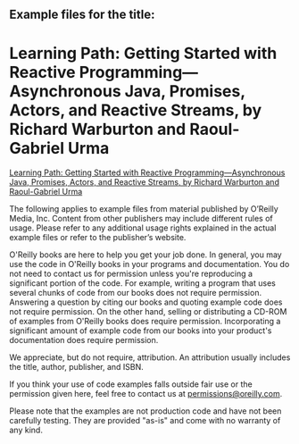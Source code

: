 ## Example files for the title:  
	  
# Learning Path: Getting Started with Reactive Programming—Asynchronous Java, Promises, Actors, and Reactive Streams, by Richard Warburton and Raoul-Gabriel Urma
	  
[Learning Path: Getting Started with Reactive Programming—Asynchronous Java, Promises, Actors, and Reactive Streams, by Richard Warburton and Raoul-Gabriel Urma](https://www.safaribooksonline.com/learning-paths/learning-path-getting/9781492028611)
	  
The following applies to example files from material published by O’Reilly Media, Inc. Content from other publishers may include different rules of usage. Please refer to any additional usage rights explained in the actual example files or refer to the publisher’s website.
	  
O'Reilly books are here to help you get your job done. In general, you may use the code in O'Reilly books in your programs and documentation. You do not need to contact us for permission unless you're reproducing a significant portion of the code. For example, writing a program that uses several chunks of code from our books does not require permission. Answering a question by citing our books and quoting example code does not require permission. On the other hand, selling or distributing a CD-ROM of examples from O'Reilly books does require permission. Incorporating a significant amount of example code from our books into your product's documentation does require permission.
	  
We appreciate, but do not require, attribution. An attribution usually includes the title, author, publisher, and ISBN.
	  
If you think your use of code examples falls outside fair use or the permission given here, feel free to contact us at <permissions@oreilly.com>.
	  
Please note that the examples are not production code and have not been carefully testing. They are provided "as-is" and come with no warranty of any kind.
